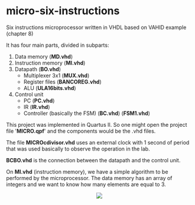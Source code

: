 # micro-six-instructions

Six instructions microprocessor written in VHDL based on VAHID example (chapter 8)

It has four main parts, divided in subparts:

1. Data memory (**MD.vhd**)
2. Instruction memory (**MI.vhd**)
3. Datapath (**BO.vhd**)
    - Multiplexer 3x1 (**MUX.vhd**)
    - Register files (**BANCOREG.vhd**)
    - ALU (**ULA16bits.vhd**)
4. Control unit
    - PC (**PC.vhd**)
    - IR (**IR.vhd**)
    - Controller (basically the FSM) (**BC.vhd**) (**FSM1.vhd**)

This project was implemented in Quartus II. So one might open the project file '**MICRO.qpf**' and the components would be the .vhd files.

The file **MICROcdivisor.vhd** uses an external clock with 1 second of period that was used basically to observe the operation in the lab.

**BCBO.vhd** is the connection between the datapath and the control unit.

On **MI.vhd** (instruction memory), we have a simple algorithm to be performed by the microprocessor. The data memory has an array of integers and we want to know how many elements are equal to 3.

<p align="center">
  <img src="https://user-images.githubusercontent.com/69206952/180585765-cbe16999-927d-4949-8718-deba0dda361d.png"/>
</p>

